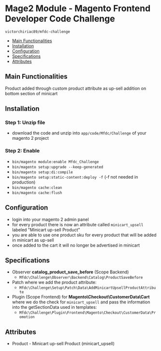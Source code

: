 # Mage2 Module - Magento Frontend Developer Code Challenge

    victorchiriac89/mfdc-challenge

 - [Main Functionalities](#markdown-header-main-functionalities)
 - [Installation](#markdown-header-installation)
 - [Configuration](#markdown-header-configuration)
 - [Specifications](#markdown-header-specifications)
 - [Attributes](#markdown-header-attributes)


## Main Functionalities
Product added through custom product attribute as up-sell addition on bottom section of minicart

## Installation

### Step 1: Unzip file

 - download the code and unzip into `app/code/Mfdc/Challenge` of your magento 2 project

### Step 2: Enable

 - `bin/magento module:enable Mfdc_Challenge`
 - `bin/magento setup:upgrade --keep-generated`
 - `bin/magento setup:di:compile`
 - `bin/magento setup:static-content:deploy -f` (-f not needed in production)
 - `bin/magento cache:clean`
 - `bin/magento cache:flush`

## Configuration

 - login into your magento 2 admin panel
 - for every product there is now an attribute called `minicart_upsell` labeled "Minicart up-sell Product"
 - you are able to use one product sku for every product that will be added in minicart as up-sell
 - once added to the cart it will no longer be advertised in minicart

## Specifications

 - Observer <b>catalog_product_save_before</b> (Scope Backend)
   - `Mfdc\Challenge\Observer\Backend\Catalog\ProductSaveBefore`
 - Patch where we add the product attribute:
   - `Mfdc\Challenge\Setup\Patch\Data\AddMinicartUpsellProductAttribute`
 - Plugin (Scope Frontend) for <b>Magento\Checkout\CustomerData\Cart</b> where we do the check for `minicart_upsell` and pass the information into the getSectionData used in templates:
   - `Mfdc\Challenge\Plugin\Frontend\Magento\Checkout\CustomerData\Promotion`

## Attributes

 - Product - Minicart up-sell Product (minicart_upsell)
